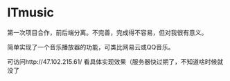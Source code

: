 # ITmusic

第一次项目合作，前后端分离。不完善，完成得不容易，但对我很有意义。

简单实现了一个音乐播放器的功能，可类比网易云或QQ音乐。

可访问http://47.102.215.61/ 看具体实现效果（服务器快过期了，不知道啥时候就没了

